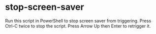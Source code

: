 # stop-screen-saver
Run this script in PowerShell to stop screen saver from triggering. Press Ctrl-C twice to stop the script. Press Arrow Up then Enter to retrigger it.
